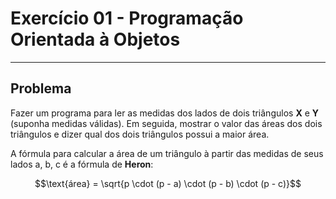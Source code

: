 # Exercício 01 - Programação Orientada à Objetos
---
## Problema
Fazer um programa para ler as medidas dos lados de dois triângulos **X** e **Y** (suponha medidas válidas).
Em seguida, mostrar o valor das áreas dos dois triângulos e dizer qual dos dois triângulos possui a maior área.

A fórmula para calcular a área de um triângulo à partir das medidas de seus lados a, b, c é a fórmula de **Heron**:
```math
\text{área} = \sqrt{p \cdot (p - a) \cdot (p - b) \cdot (p - c)}
```
